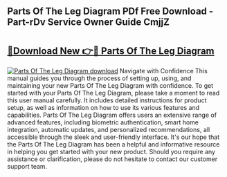 ## Parts Of The Leg Diagram PDf Free Download - Part-rDv Service Owner Guide CmjjZ

# <h2><a href="http://dftsth.blite.top/?on=Parts+Of+The+Leg+Diagram">🔗Download New 👉🔴 Parts Of The Leg Diagram</a></h2>

[![Parts Of The Leg Diagram download](https://i.imgur.com/lujVjoI.png)](http://dftsth.blite.top/?on=Parts+Of+The+Leg+Diagram)
Navigate with Confidence This manual guides you through the process of setting up, using, and maintaining your new Parts Of The Leg Diagram with confidence. To get started with your Parts Of The Leg Diagram, please take a moment to read this user manual carefully. It includes detailed instructions for product setup, as well as information on how to use its various features and capabilities. Parts Of The Leg Diagram offers users an extensive range of advanced features, including biometric authentication, smart home integration, automatic updates, and personalized recommendations, all accessible through the sleek and user-friendly interface. It's our hope that the Parts Of The Leg Diagram has been a helpful and informative resource in helping you get started with your new product. Should you require any assistance or clarification, please do not hesitate to contact our customer support team.
